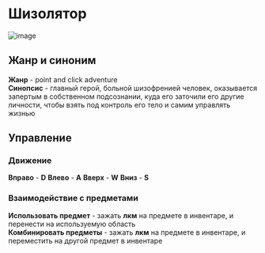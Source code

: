 # Шизолятор
![image](https://github.com/DragonWarrior-Ghub/shizolator/assets/79605218/579884da-9e96-4258-b32b-6f0b37d46dab)

## Жанр и синоним
**Жанр** - point and click adventure\
**Синопсис** - главный герой, больной шизофренией человек, оказывается запертым в собственном подсознании, куда его заточили его другие личности, чтобы взять под контроль его тело и самим управлять жизнью

## Управление 
### Движение
**Вправо** - **D**
**Влево** - **A**
**Вверх** - **W**
**Вниз** - **S**

### Взаимодействие с предметами
**Использовать предмет** - зажать **лкм** на предмете в инвентаре, и перенести на используемую область\
**Комбинировать предметы** - зажать **лкм** на предмете в инвентаре, и переместить на другой предмет в инвентаре
